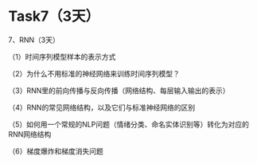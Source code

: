# Task7（3天）

7、RNN（3天）

（1）时间序列模型样本的表示方式

（2）为什么不用标准的神经网络来训练时间序列模型？

（3）RNN里的前向传播与反向传播（网络结构、每层输入输出的表示）

（4）RNN的常见网络结构，以及它们与标准神经网络的区别

（5）如何用一个常规的NLP问题（情绪分类、命名实体识别等）转化为对应的RNN网络结构

（6）梯度爆炸和梯度消失问题